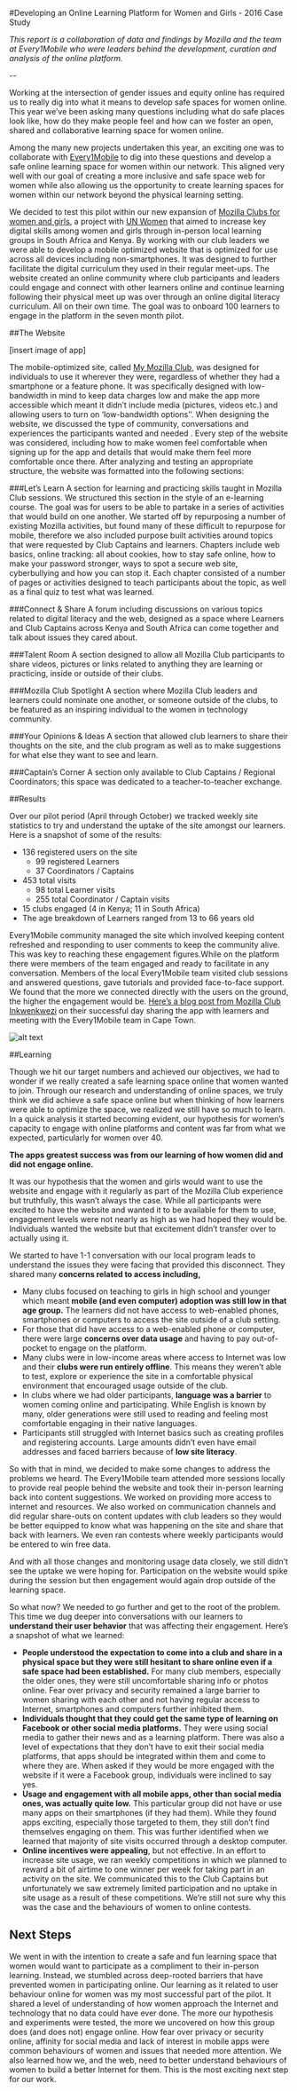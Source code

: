 #Developing an Online Learning Platform for Women and Girls - 2016 Case Study

*This report is a collaboration of data and findings by Mozilla and the team at Every1Mobile who were leaders behind the development, curation and analysis of the online platform.*

--

Working at the intersection of gender issues and equity online has required us to really dig into what it means to develop safe spaces for women online. This year we’ve been asking many questions including what do safe places look like, how do they make people feel and how can we foster an open, shared and collaborative learning space for women online.
 
Among the many new projects undertaken this year, an exciting one was to collaborate with [Every1Mobile](http://www.every1mobile.net/) to dig into these questions and develop a safe online learning space for women within our network. This aligned very well with our goal of creating a more inclusive and safe space web for women while also allowing us the opportunity to create learning spaces for women within our network beyond the physical learning setting.
 
We decided to test this pilot within our new expansion of [Mozilla Clubs for women and girls](https://learning.mozilla.org/blog/new-partnership-with-un-women-to-teach-key-digital-skills-to-women), a project with [UN Women](http://www.unwomen.org/en) that aimed to increase key digital skills among women and girls through in-person local learning groups in South Africa and Kenya. By working with our club leaders we were able to develop a mobile optimized website that is optimized for use across all devices including non-smartphones. It was designed to further facilitate the digital curriculum they used in their regular meet-ups. The website created an online community where club participants and leaders could engage and connect with other learners online and continue learning following their physical meet up was over through an online digital literacy curriculum. All on their own time. The goal was to onboard 100 learners to engage in the platform in the seven month pilot.

##The Website

[insert image of app] 

The mobile-optimized site, called [My Mozilla Club](http://mymoz.club/home/mymozclub/), was designed for individuals to use it wherever they were, regardless of whether they had a smartphone or a feature phone. It was specifically designed with low-bandwidth in mind to keep data charges low and make the app more accessible which meant it didn’t include media (pictures, videos etc.) and allowing users to turn on ‘low-bandwidth options’’. When designing the website, we discussed the type of community, conversations and experiences the participants wanted and needed . Every step of the website was considered, including how to make women feel comfortable when signing up for the app and details that would make them feel more comfortable once there. After analyzing and testing an appropriate structure, the website was formatted into the following sections:
 
###Let’s Learn
A section for learning and practicing skills taught in Mozilla Club sessions. We structured this section in the style of an e-learning course. The goal was for users to be able to partake in a series of activities that would build on one another. We started off by repurposing a number of existing Mozilla activities, but found many of these difficult to repurpose for mobile, therefore we also included purpose built activities around topics that were requested by Club Captains and learners. Chapters include web basics, online tracking: all about cookies, how to stay safe online, how to make your password stronger, ways to spot a secure web site, cyberbullying and how you can stop it. Each chapter consisted of a number of pages or activities designed to teach participants about the topic, as well as a final quiz to test what was learned.
 
###Connect & Share
A forum including discussions on various topics related to digital literacy and the web, designed as a space where Learners and Club Captains across Kenya and South Africa can come together and talk about issues they cared about.
 
###Talent Room
A section designed to allow all Mozilla Club participants to share videos, pictures or links related to anything they are learning or practicing, inside or outside of their clubs.
 
###Mozilla Club Spotlight
A section where Mozilla Club leaders and learners could nominate one another, or someone outside of the clubs, to be featured as an inspiring individual to the women in technology community.
 
###Your Opinions & Ideas
A section that allowed club learners to share their thoughts on the site, and the club program as well as to make suggestions for what else they want to see and learn.
 
###Captain’s Corner
A section only available to Club Captains / Regional Coordinators; this space was dedicated to a teacher-to-teacher exchange.

##Results
 
Over our pilot period (April through October) we tracked weekly site statistics to try and understand the uptake of the site amongst our learners. Here is a snapshot of some of the results:
* 136 registered users on the site
    * 99 registered Learners
    * 37 Coordinators / Captains
* 453 total visits
    * 98 total Learner visits
    * 255 total Coordinator / Captain visits
* 15 clubs engaged (4 in Kenya; 11 in South Africa)
* The age breakdown of Learners ranged from 13 to 66 years old
 
Every1Mobile community managed the site which involved keeping content refreshed and responding to user comments to keep the community alive. This was key to reaching these  engagement figures.While on the platform there were members of the team engaged and ready to facilitate in any conversation. Members of the local Every1Mobile team visited club sessions and answered questions, gave tutorials and provided face-to-face support. We found that the more we connected directly with the users on the ground, the higher the engagement would be. [Here’s a blog post from Mozilla Club Inkwenkwezi](https://uwcmozillaclubsite.wordpress.com/2016/10/08/teaching-the-web-made-fun/) on their successful day sharing the app with learners and meeting with the Every1Mobile team in Cape Town.

![alt text](https://uwcmozillaclubsite.files.wordpress.com/2016/10/img_20160909_134116.jpg?w=598&h=448 "Learners working with Every1Mobile Team")

##Learning

Though we hit our target numbers and achieved our objectives, we had to wonder if we really created a safe learning space online that women wanted to join. Through our research and understanding of online spaces, we truly think we did achieve a safe space online but when thinking of how learners were able to optimize the space, we realized we still have so much to learn. In a quick analysis it started becoming evident, our hypothesis for women’s capacity to engage  with online platforms and content was far from what we expected, particularly for women over 40.

**The apps greatest success was from our learning of how women did and did not engage online.** 

It was our hypothesis that the women and girls would want to use the website and engage with it regularly as part of the Mozilla Club experience but truthfully, this wasn’t always the case. While all participants were excited to have the website and wanted it to be available for them to use, engagement levels were not nearly as high as we had hoped they would be. Individuals wanted the website  but that excitement didn’t transfer over to actually using it. 

We started to have 1-1 conversation with our local program leads to understand the issues they were facing that provided this disconnect. They shared many **concerns related to access including,** 

* Many clubs focused on teaching to girls in high school and younger which meant **mobile (and even computer) adoption was still low in that age group.** The learners did not have access to web-enabled phones, smartphones or computers to access the site outside of a club setting.
* For those that did have access to a web-enabled phone or computer, there were large **concerns over data usage** and having to pay out-of-pocket to engage on the platform. 
* Many clubs were in low-income areas where access to Internet was low and their **clubs were run entirely offline**. This means they weren’t able to test, explore or experience the site in a comfortable physical environment that encouraged usage outside of the club.
* In clubs where we had older participants, **language was a barrier** to women coming online and participating. While English is known by many, older generations were still used to reading and feeling most comfortable engaging in their native languages. 
* Participants still struggled with Internet basics such as creating profiles and registering accounts. Large amounts didn’t even have email addresses and faced barriers because of **low site literacy**.
 
So with that in mind, we decided to make some changes to address the problems we heard. The Every1Mobile team attended more sessions locally to provide real people behind the website and took their in-person learning back into content suggestions. We worked on providing more access to internet and resources. We also worked on communication channels and did regular share-outs on content updates with club leaders so they would be better equipped to know what was happening on the site and share that back with learners. We even ran contests where weekly participants would be entered to win free data.
 
And with all those changes and monitoring usage data closely, we still didn’t see the uptake we were hoping for. Participation on the website would spike during the session but then engagement would again drop outside of the learning space. 

So what now? We needed to go further and get to the root of the problem. This time we dug deeper into conversations with our learners to **understand their user behavior** that was affecting their engagement. Here’s a snapshot of what we learned:

* **People understood the expectation to come into a club and share in a physical space but they were still hesitant to share online even if a safe space had been established.** For many club members, especially the older ones, they were still uncomfortable sharing info or photos online. Fear over privacy and security remained a large barrier to women sharing with each other and not having regular access to Internet, smartphones and computers further inhibited them. 
* **Individuals thought that they could get the same type of learning on Facebook or other social media platforms.** They were using social media to gather their news and as a learning platform. There was also a level of expectations that they don’t have to exit their social media platforms, that apps should be integrated within them and come to where they are. When asked if they would be more engaged with the website if it were a Facebook group, individuals were inclined to say yes.
* **Usage and engagement with all mobile apps, other than social media ones, was actually quite low.** This particular group did not have or use many apps on their smartphones (if they had them). While they found apps exciting, especially those targeted to them, they still don’t find themselves engaging on them. This was further identified when we learned that majority of site visits occurred through a desktop computer.  
* **Online incentives were appealing**, but not effective. In an effort to increase site usage, we ran weekly competitions in which we planned to reward a bit of airtime to one winner per week for taking part in an activity on the site. We communicated this to the Club Captains but unfortunately we saw extremely limited participation and no uptake in site usage as a result of these competitions. We’re still not sure why this was the case and the behaviours of women to online contests.
 
## Next Steps
 
We went in with the intention to create a safe and fun learning space that women would want to participate as a compliment to their in-person learning. Instead, we stumbled across deep-rooted barriers that have prevented women in participating online. Our learning as it related to user behaviour online for women was my most successful part of the pilot. It shared a level of understanding of how women approach the Internet and technology that no data could have ever done. The more our hypothesis and experiments were tested, the more we uncovered on how this group does (and does not) engage online. How fear over privacy or security online, affinity for social media and lack of interest in mobile apps were common behaviours of women and issues that needed more attention. We also learned how we, and the web, need to better understand behaviours of women to build a better Internet for them. This is the most exciting next step for our work. 






